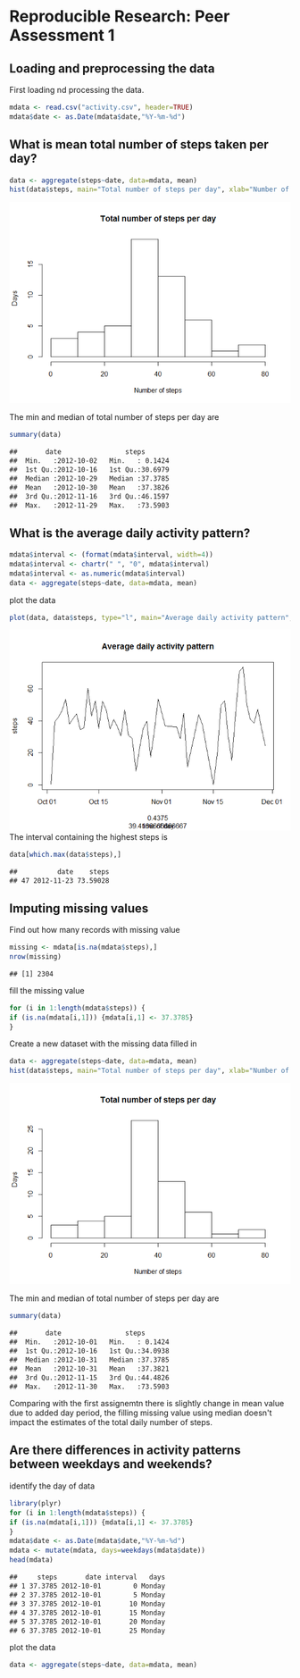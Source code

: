 # Reproducible Research: Peer Assessment 1


## Loading and preprocessing the data
First loading nd processing the data. 

```r
mdata <- read.csv("activity.csv", header=TRUE)
mdata$date <- as.Date(mdata$date,"%Y-%m-%d")
```
## What is mean total number of steps taken per day?

```r
data <- aggregate(steps~date, data=mdata, mean)
hist(data$steps, main="Total number of steps per day", xlab="Number of steps", ylab="Days")
```

![](PA1_template_files/figure-html/unnamed-chunk-2-1.png) 
  
The min and median of total number of steps per day are  

```r
summary(data)
```

```
##       date                steps        
##  Min.   :2012-10-02   Min.   : 0.1424  
##  1st Qu.:2012-10-16   1st Qu.:30.6979  
##  Median :2012-10-29   Median :37.3785  
##  Mean   :2012-10-30   Mean   :37.3826  
##  3rd Qu.:2012-11-16   3rd Qu.:46.1597  
##  Max.   :2012-11-29   Max.   :73.5903
```
  
## What is the average daily activity pattern?

```r
mdata$interval <- (format(mdata$interval, width=4))
mdata$interval <- chartr(" ", "0", mdata$interval)
mdata$interval <- as.numeric(mdata$interval)
data <- aggregate(steps~date, data=mdata, mean)
```
  
plot the data

```r
plot(data, data$steps, type="l", main="Average daily activity pattern", sub="time of day")
```

![](PA1_template_files/figure-html/unnamed-chunk-5-1.png) 
The interval containing the highest steps is

```r
data[which.max(data$steps),]
```

```
##          date    steps
## 47 2012-11-23 73.59028
```
  
## Imputing missing values
Find out how many records with missing value

```r
missing <- mdata[is.na(mdata$steps),]
nrow(missing)
```

```
## [1] 2304
```
  
fill the missing value

```r
for (i in 1:length(mdata$steps)) { 
if (is.na(mdata[i,1])) {mdata[i,1] <- 37.3785}
}
```
  
Create a new dataset with the missing data filled in

```r
data <- aggregate(steps~date, data=mdata, mean)
hist(data$steps, main="Total number of steps per day", xlab="Number of steps", ylab="Days")
```

![](PA1_template_files/figure-html/unnamed-chunk-9-1.png) 
  
The min and median of total number of steps per day are  

```r
summary(data)
```

```
##       date                steps        
##  Min.   :2012-10-01   Min.   : 0.1424  
##  1st Qu.:2012-10-16   1st Qu.:34.0938  
##  Median :2012-10-31   Median :37.3785  
##  Mean   :2012-10-31   Mean   :37.3821  
##  3rd Qu.:2012-11-15   3rd Qu.:44.4826  
##  Max.   :2012-11-30   Max.   :73.5903
```
  
Comparing with the first assignemtn there is slightly change in mean value due to added day period, the filling missing value using median doesn't impact the estimates of the total daily number of steps. 

## Are there differences in activity patterns between weekdays and weekends?
identify the day of data

```r
library(plyr)
for (i in 1:length(mdata$steps)) { 
if (is.na(mdata[i,1])) {mdata[i,1] <- 37.3785}
}
mdata$date <- as.Date(mdata$date,"%Y-%m-%d")
mdata <- mutate(mdata, days=weekdays(mdata$date))
head(mdata)
```

```
##     steps       date interval   days
## 1 37.3785 2012-10-01        0 Monday
## 2 37.3785 2012-10-01        5 Monday
## 3 37.3785 2012-10-01       10 Monday
## 4 37.3785 2012-10-01       15 Monday
## 5 37.3785 2012-10-01       20 Monday
## 6 37.3785 2012-10-01       25 Monday
```
  
plot the data

```r
data <- aggregate(steps~date, data=mdata, mean)
```
